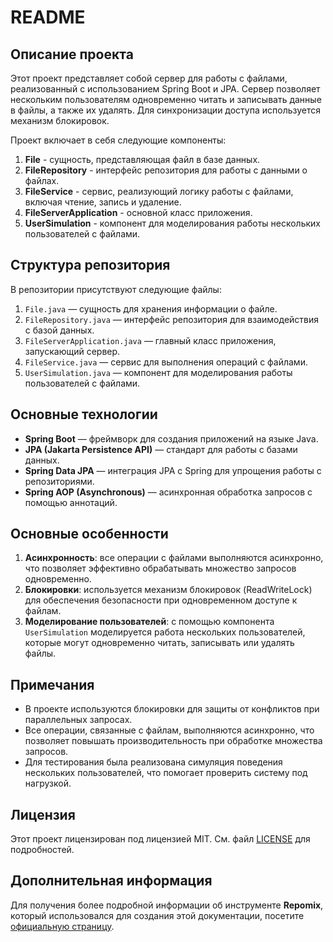 
# README

## Описание проекта

Этот проект представляет собой сервер для работы с файлами, реализованный с использованием Spring Boot и JPA. Сервер позволяет нескольким пользователям одновременно читать и записывать данные в файлы, а также их удалять. Для синхронизации доступа используется механизм блокировок.

Проект включает в себя следующие компоненты:
1. **File** - сущность, представляющая файл в базе данных.
2. **FileRepository** - интерфейс репозитория для работы с данными о файлах.
3. **FileService** - сервис, реализующий логику работы с файлами, включая чтение, запись и удаление.
4. **FileServerApplication** - основной класс приложения.
5. **UserSimulation** - компонент для моделирования работы нескольких пользователей с файлами.

## Структура репозитория

В репозитории присутствуют следующие файлы:

1. `File.java` — сущность для хранения информации о файле.
2. `FileRepository.java` — интерфейс репозитория для взаимодействия с базой данных.
3. `FileServerApplication.java` — главный класс приложения, запускающий сервер.
4. `FileService.java` — сервис для выполнения операций с файлами.
5. `UserSimulation.java` — компонент для моделирования работы пользователей с файлами.

## Основные технологии

- **Spring Boot** — фреймворк для создания приложений на языке Java.
- **JPA (Jakarta Persistence API)** — стандарт для работы с базами данных.
- **Spring Data JPA** — интеграция JPA с Spring для упрощения работы с репозиториями.
- **Spring AOP (Asynchronous)** — асинхронная обработка запросов с помощью аннотаций.

## Основные особенности

1. **Асинхронность**: все операции с файлами выполняются асинхронно, что позволяет эффективно обрабатывать множество запросов одновременно.
2. **Блокировки**: используется механизм блокировок (ReadWriteLock) для обеспечения безопасности при одновременном доступе к файлам.
3. **Моделирование пользователей**: с помощью компонента `UserSimulation` моделируется работа нескольких пользователей, которые могут одновременно читать, записывать или удалять файлы.

## Примечания

- В проекте используются блокировки для защиты от конфликтов при параллельных запросах.
- Все операции, связанные с файлам, выполняются асинхронно, что позволяет повышать производительность при обработке множества запросов.
- Для тестирования была реализована симуляция поведения нескольких пользователей, что помогает проверить систему под нагрузкой.

## Лицензия

Этот проект лицензирован под лицензией MIT. См. файл [LICENSE](LICENSE) для подробностей.

## Дополнительная информация

Для получения более подробной информации об инструменте **Repomix**, который использовался для создания этой документации, посетите [официальную страницу](https://github.com/yamadashy/repomix).